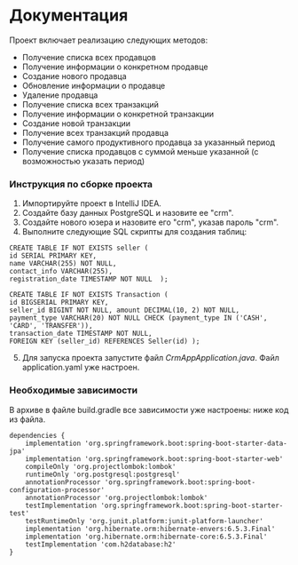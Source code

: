 # Документация
Проект включает реализацию следующих методов: 
- Получение списка всех продавцов 
- Получение информации о конкретном продавце
- Создание нового продавца
- Обновление информации о продавце
- Удаление продавца
- Получение списка всех транзакций
- Получение информации о конкретной транзакции
- Создание новой транзакции
- Получение всех транзакций продавца
- Получение самого продуктивного продавца за указанный период
- Получение списка продавцов с суммой меньше указанной (с возможностью указать период)
### Инструкция по сборке проекта
1) Импортируйте проект в IntelliJ IDEA.
2) Создайте базу данных PostgreSQL и назовите ее "crm".
3) Создайте нового юзера и назовите его "crm", указав пароль "crm".
4) Выполните следующие SQL скрипты для создания таблиц:
```
CREATE TABLE IF NOT EXISTS seller ( 
id SERIAL PRIMARY KEY, 
name VARCHAR(255) NOT NULL, 
contact_info VARCHAR(255), 
registration_date TIMESTAMP NOT NULL  );
```

```
CREATE TABLE IF NOT EXISTS Transaction ( 
id BIGSERIAL PRIMARY KEY, 
seller_id BIGINT NOT NULL, amount DECIMAL(10, 2) NOT NULL, 
payment_type VARCHAR(20) NOT NULL CHECK (payment_type IN ('CASH', 'CARD', 'TRANSFER')), 
transaction_date TIMESTAMP NOT NULL, 
FOREIGN KEY (seller_id) REFERENCES Seller(id) );
```
5) Для запуска проекта запустите файл *CrmAppApplication.java*. Файл application.yaml уже настроен. 
### Необходимые зависимости
В архиве в файле build.gradle все зависимости уже настроены: ниже код из файла.
```
dependencies {  
    implementation 'org.springframework.boot:spring-boot-starter-data-jpa'  
    implementation 'org.springframework.boot:spring-boot-starter-web'  
    compileOnly 'org.projectlombok:lombok'  
    runtimeOnly 'org.postgresql:postgresql'  
    annotationProcessor 'org.springframework.boot:spring-boot-configuration-processor'  
    annotationProcessor 'org.projectlombok:lombok'  
    testImplementation 'org.springframework.boot:spring-boot-starter-test'  
    testRuntimeOnly 'org.junit.platform:junit-platform-launcher'  
    implementation 'org.hibernate.orm:hibernate-envers:6.5.3.Final'  
    implementation 'org.hibernate.orm:hibernate-core:6.5.3.Final'  
    testImplementation 'com.h2database:h2'  
}
```
